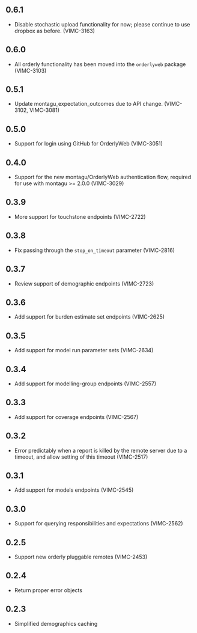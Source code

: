 ## 0.6.1

* Disable stochastic upload functionality for now; please continue to use dropbox as before. (VIMC-3163)

## 0.6.0

* All orderly functionality has been moved into the `orderlyweb` package (VIMC-3103)

## 0.5.1

* Update montagu_expectation_outcomes due to API change. (VIMC-3102, VIMC-3081)

## 0.5.0

* Support for login using GitHub for OrderlyWeb (VIMC-3051)

## 0.4.0

* Support for the new montagu/OrderlyWeb authentication flow, required for use with montagu >= 2.0.0 (VIMC-3029)

## 0.3.9

* More support for touchstone endpoints (VIMC-2722)

## 0.3.8

* Fix passing through the `stop_on_timeout` parameter (VIMC-2816)

## 0.3.7

* Review support of demographic endpoints (VIMC-2723)

## 0.3.6

* Add support for burden estimate set endpoints (VIMC-2625)

## 0.3.5

* Add support for model run parameter sets (VIMC-2634)

## 0.3.4

* Add support for modelling-group endpoints (VIMC-2557)

## 0.3.3

* Add support for coverage endpoints (VIMC-2567)

## 0.3.2

* Error predictably when a report is killed by the remote server due to a timeout, and allow setting of this timeout (VIMC-2517)

## 0.3.1

* Add support for models endpoints (VIMC-2545)

## 0.3.0

* Support for querying responsibilities and expectations (VIMC-2562)

## 0.2.5

* Support new orderly pluggable remotes (VIMC-2453)

## 0.2.4

* Return proper error objects

## 0.2.3

* Simplified demographics caching
